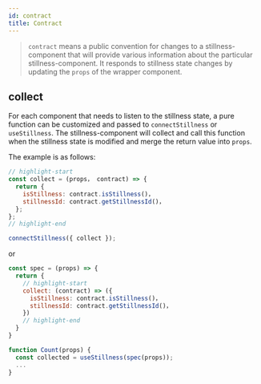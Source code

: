 ```yaml
---
id: contract
title: Contract
---
```


> `contract` means a public convention for changes to a stillness-component that will provide various information about the particular stillness-component. It responds to stillness state changes by updating the `props` of the wrapper component.

## collect

For each component that needs to listen to the stillness state, a pure function can be customized and passed to `connectStillness` or `useStillness`. The stillness-component will collect and call this function when the stillness state is modified and merge the return value into `props`.

The example is as follows:

```jsx title="Hoc"
// highlight-start
const collect = (props， contract) => {
  return {
    isStillness: contract.isStillness()，
    stillnessId: contract.getStillnessId()，
  };
};
// highlight-end

connectStillness({ collect });
```

or

```jsx title="Hooks"
const spec = (props) => {
  return {
    // highlight-start
    collect: (contract) => ({
      isStillness: contract.isStillness()，
      stillnessId: contract.getStillnessId()，
    })
    // highlight-end
  }
}

function Count(props) {
  const collected = useStillness(spec(props));
  ...
}
```
